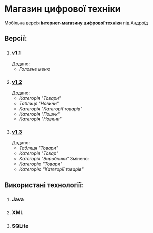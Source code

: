 # Магазин цифрової техніки
Мобільна версія **[інтернет-магазину цифрової техніки](http://lakatoshv.byethost8.com/shop/shop/)** під Андроїд

## **Версії:**
1. ### **[v1.1](https://github.com/lakatoshv/DigitalEquipmentStore/tree/v1.1)**
    Додано:
    - _Головне меню_
2. ### **[v1.2](https://github.com/lakatoshv/DigitalEquipmentStore/tree/v1.2)**
    Додано:
    - _Категорія "Товари"_
    - _Таблиця "Новини"_
    - _Категорія "Категорії товарів"_
    - _Категорія "Пошук"_
    - _Категорія "Новини"_
3. ### **[v1.3](https://github.com/lakatoshv/DigitalEquipmentStore/tree/v1.3)**
    Додано:
    - _Таблиця "Товари"_
    - _Категорія "Товар"_
    - _Категорія "Виробники"_
    Змінено:
    - _Категорію "Товари"_
    - _Категорію "Категорії товарів"_
    
## **Використані технології:**
1. ### **Java**
2. ### **XML**
3. ### **SQLite**

